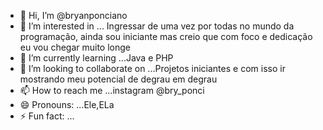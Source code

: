 - 👋 Hi, I’m @bryanponciano
- 👀 I’m interested in ... Ingressar de uma vez por todas no mundo da programação, ainda sou iniciante mas creio que com foco e dedicação eu vou chegar muito longe
- 🌱 I’m currently learning ...Java e PHP
- 💞️ I’m looking to collaborate on ...Projetos iniciantes e com isso ir mostrando meu potencial de degrau em degrau
- 📫 How to reach me ...instagram @bry_ponci
- 😄 Pronouns: ...Ele,ELa
- ⚡ Fun fact: ...

<!---
bryanponciano/bryanponciano is a ✨ special ✨ repository because its `README.md` (this file) appears on your GitHub profile.
You can click the Preview link to take a look at your changes.
--->
